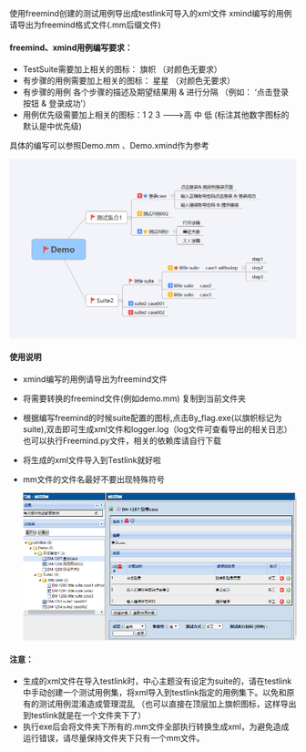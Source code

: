 ﻿使用freemind创建的测试用例导出成testlink可导入的xml文件
xmind编写的用例请导出为freemind格式文件(.mm后缀文件)

#### **freemind、xmind用例编写要求：**

- TestSuite需要加上相关的图标：  旗帜 （对颜色无要求）
- 有步骤的用例需要加上相关的图标： 星星 （对颜色无要求）
- 有步骤的用例 各个步骤的描述及期望结果用 & 进行分隔   （例如： ‘点击登录按钮 & 登录成功’）
- 用例优先级需要加上相关的图标：1 2 3 --->高 中 低  (标注其他数字图标的 默认是中优先级)

具体的编写可以参照Demo.mm 、Demo.xmind作为参考

![mind](img/mind.png)

#### **使用说明**
- xmind编写的用例请导出为freemind文件

- 将需要转换的freemind文件(例如demo.mm) 复制到当前文件夹

- 根据编写freemind的时候suite配置的图标,点击By_flag.exe(以旗帜标记为suite),双击即可生成xml文件和logger.log（log文件可查看导出的相关日志）
也可以执行Freemind.py文件，相关的依赖库请自行下载

- 将生成的xml文件导入到Testlink就好啦

- mm文件的文件名最好不要出现特殊符号

  ![testlink](img/testlink.png)

#### **注意：**

- 生成的xml文件在导入testlink时，中心主题没有设定为suite的，请在testlink中手动创建一个测试用例集，将xml导入到testlink指定的用例集下。以免和原有的测试用例混淆造成管理混乱 （也可以直接在顶层加上旗帜图标，这样导出到testlink就是在一个文件夹下了）
- 执行exe后会将文件夹下所有的.mm文件全部执行转换生成xml，为避免造成运行错误，请尽量保持文件夹下只有一个mm文件。
